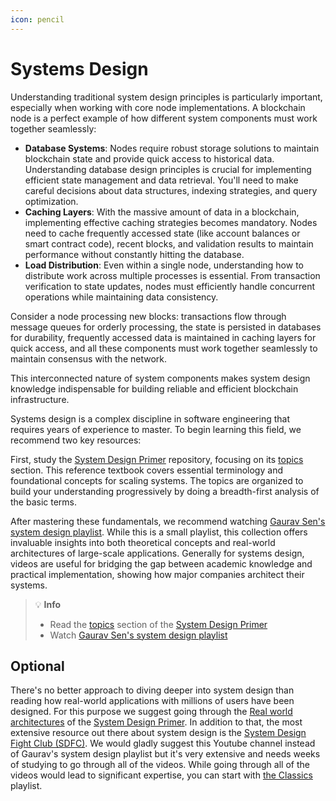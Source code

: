 ```yaml
---
icon: pencil
---
```


# Systems Design

Understanding traditional system design principles is particularly important, especially when working with core node implementations. A blockchain node is a perfect example of how different system components must work together seamlessly:

* **Database Systems**: Nodes require robust storage solutions to maintain blockchain state and provide quick access to historical data. Understanding database design principles is crucial for implementing efficient state management and data retrieval. You'll need to make careful decisions about data structures, indexing strategies, and query optimization.
* **Caching Layers**: With the massive amount of data in a blockchain, implementing effective caching strategies becomes mandatory. Nodes need to cache frequently accessed state (like account balances or smart contract code), recent blocks, and validation results to maintain performance without constantly hitting the database.
* **Load Distribution**: Even within a single node, understanding how to distribute work across multiple processes is essential. From transaction verification to state updates, nodes must efficiently handle concurrent operations while maintaining data consistency.

Consider a node processing new blocks: transactions flow through message queues for orderly processing, the state is persisted in databases for durability, frequently accessed data is maintained in caching layers for quick access, and all these components must work together seamlessly to maintain consensus with the network.

This interconnected nature of system components makes system design knowledge indispensable for building reliable and efficient blockchain infrastructure.

Systems design is a complex discipline in software engineering that requires years of experience to master. To begin learning this field, we recommend two key resources:

First, study the [System Design Primer](https://github.com/donnemartin/system-design-primer) repository, focusing on its [topics](https://github.com/donnemartin/system-design-primer?tab=readme-ov-file#system-design-topics-start-here) section. This reference textbook covers essential terminology and foundational concepts for scaling systems. The topics are organized to build your understanding progressively by doing a breadth-first analysis of the basic terms.&#x20;

After mastering these fundamentals, we recommend watching [Gaurav Sen's system design playlist](https://www.youtube.com/playlist?list=PLMCXHnjXnTnvo6alSjVkgxV-VH6EPyvoX). While this is a small playlist, this collection offers invaluable insights into both theoretical concepts and real-world architectures of large-scale applications. Generally for systems design, videos are useful for  bridging the gap between academic knowledge and practical implementation, showing how major companies architect their systems.

> 💡 **Info**
> * Read the [topics](https://github.com/donnemartin/system-design-primer?tab=readme-ov-file#system-design-topics-start-here) section of the [System Design Primer](https://github.com/donnemartin/system-design-primer)
> * Watch [Gaurav Sen's system design playlist](https://www.youtube.com/playlist?list=PLMCXHnjXnTnvo6alSjVkgxV-VH6EPyvoX)

## Optional

There's no better approach to diving deeper into system design than reading how real-world applications with millions of users have been designed. For this purpose we suggest going through the [Real world architectures](https://github.com/donnemartin/system-design-primer?tab=readme-ov-file#real-world-architectures) of the [System Design Primer](https://github.com/donnemartin/system-design-primer). In addition to that, the most extensive resource out there about system design is the [System Design Fight Club (SDFC)](https://www.youtube.com/@SDFC). We would gladly suggest this Youtube channel instead of Gaurav's system design playlist but it's very extensive and needs weeks of studying to go through all of the videos. While going through all of the videos would lead to significant expertise, you can start with [the Classics](https://www.youtube.com/playlist?list=PLlvnxKilk3aLHlPts2bQrRJ3oJaFKJXhf) playlist.
